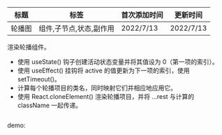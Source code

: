 | 标题   | 标签                    | 首次添加时间 | 更新时间  |
| ------ | ----------------------- | ------------ | --------- |
| 轮播图 | 组件,子节点,状态,副作用 | 2022/7/13    | 2022/7/13 |

渲染轮播组件。

- 使用 useState() 钩子创建活动状态变量并将其值设为 0（第一项的索引）。
- 使用 useEffect() 挂钩将 active 的值更新为下一项的索引，使用 setTimeout()。
- 计算每个轮播项目的类名，同时映射它们并相应地应用它。
- 使用 React.cloneElement() 渲染轮播项目，并将 ...rest 与计算的 className 一起传递。

```tsx | pure

```

demo:

<code src="./Carousel.zh-CN.tsx"></code>
